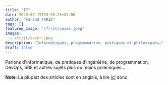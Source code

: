 ```yaml
---
title: "IT"
date: 2020-07-19T15:56:25+02:00
author: "Farzad FARID"
tags: []
featured_image: "/fr/it/cover.jpeg"
images:
  - /fr/it/cover.jpeg
description: "Informatiques, programmation, pratiques et philosopies…"
draft: false
---
```


Parlons d'informatique, de pratiques d'ingéniérie, de programmation, DevOps, SRE et autres sujets plus ou moins polémiques…

**Note**: La plupart des articles sont en anglais, à lire [ici](/en/it) donc.
